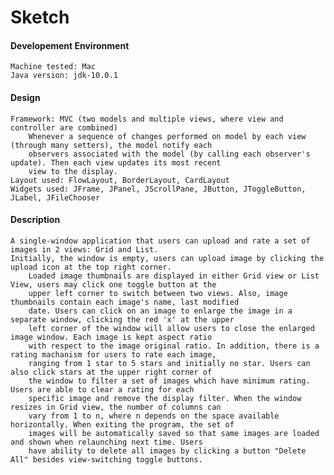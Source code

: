 # Sketch

#### Developement Environment
    Machine tested: Mac
    Java version: jdk-10.0.1
    
    

#### Design
    Framework: MVC (two models and multiple views, where view and controller are combined)
        Whenever a sequence of changes performed on model by each view (through many setters), the model notify each
        observers associated with the model (by calling each observer's update). Then each view updates its most recent
        view to the display.
    Layout used: FlowLayout, BorderLayout, CardLayout
    Widgets used: JFrame, JPanel, JScrollPane, JButton, JToggleButton, JLabel, JFileChooser



#### Description
    A single-window application that users can upload and rate a set of images in 2 views: Grid and List.
    Initially, the window is empty, users can upload image by clicking the upload icon at the top right corner.
        Loaded image thumbnails are displayed in either Grid view or List View, users may click one toggle button at the
        upper left corner to switch between two views. Also, image thumbnails contain each image's name, last modified
        date. Users can click on an image to enlarge the image in a separate window, clicking the red 'x' at the upper
        left corner of the window will allow users to close the enlarged image window. Each image is kept aspect ratio
        with respect to the image original ratio. In addition, there is a rating machanism for users to rate each image,
        ranging from 1 star to 5 stars and initially no star. Users can also click stars at the upper right corner of
        the window to filter a set of images which have minimum rating. Users are able to clear a rating for each
        specific image and remove the display filter. When the window resizes in Grid view, the number of columns can
        vary from 1 to n, where n depends on the space available horizontally. When exiting the program, the set of
        images will be automatically saved so that same images are loaded and shown when relaunching next time. Users
        have ability to delete all images by clicking a button "Delete All" besides view-switching toggle buttons.
    
